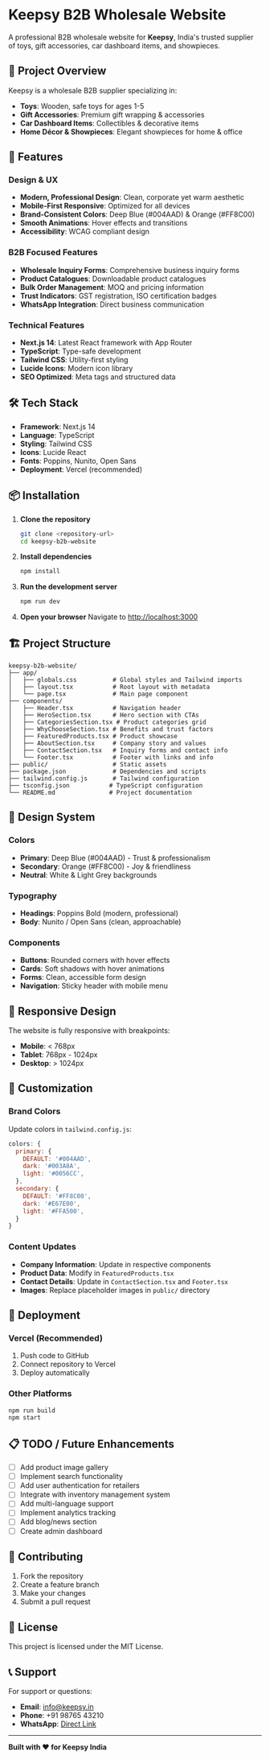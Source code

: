 # Keepsy B2B Wholesale Website

A professional B2B wholesale website for **Keepsy**, India's trusted supplier of toys, gift accessories, car dashboard items, and showpieces.

## 🎯 Project Overview

Keepsy is a wholesale B2B supplier specializing in:
- **Toys**: Wooden, safe toys for ages 1-5
- **Gift Accessories**: Premium gift wrapping & accessories
- **Car Dashboard Items**: Collectibles & decorative items
- **Home Décor & Showpieces**: Elegant showpieces for home & office

## 🚀 Features

### Design & UX
- **Modern, Professional Design**: Clean, corporate yet warm aesthetic
- **Mobile-First Responsive**: Optimized for all devices
- **Brand-Consistent Colors**: Deep Blue (#004AAD) & Orange (#FF8C00)
- **Smooth Animations**: Hover effects and transitions
- **Accessibility**: WCAG compliant design

### B2B Focused Features
- **Wholesale Inquiry Forms**: Comprehensive business inquiry forms
- **Product Catalogues**: Downloadable product catalogues
- **Bulk Order Management**: MOQ and pricing information
- **Trust Indicators**: GST registration, ISO certification badges
- **WhatsApp Integration**: Direct business communication

### Technical Features
- **Next.js 14**: Latest React framework with App Router
- **TypeScript**: Type-safe development
- **Tailwind CSS**: Utility-first styling
- **Lucide Icons**: Modern icon library
- **SEO Optimized**: Meta tags and structured data

## 🛠️ Tech Stack

- **Framework**: Next.js 14
- **Language**: TypeScript
- **Styling**: Tailwind CSS
- **Icons**: Lucide React
- **Fonts**: Poppins, Nunito, Open Sans
- **Deployment**: Vercel (recommended)

## 📦 Installation

1. **Clone the repository**
   ```bash
   git clone <repository-url>
   cd keepsy-b2b-website
   ```

2. **Install dependencies**
   ```bash
   npm install
   ```

3. **Run the development server**
   ```bash
   npm run dev
   ```

4. **Open your browser**
   Navigate to [http://localhost:3000](http://localhost:3000)

## 🏗️ Project Structure

```
keepsy-b2b-website/
├── app/
│   ├── globals.css          # Global styles and Tailwind imports
│   ├── layout.tsx           # Root layout with metadata
│   └── page.tsx             # Main page component
├── components/
│   ├── Header.tsx           # Navigation header
│   ├── HeroSection.tsx      # Hero section with CTAs
│   ├── CategoriesSection.tsx # Product categories grid
│   ├── WhyChooseSection.tsx # Benefits and trust factors
│   ├── FeaturedProducts.tsx # Product showcase
│   ├── AboutSection.tsx     # Company story and values
│   ├── ContactSection.tsx   # Inquiry forms and contact info
│   └── Footer.tsx           # Footer with links and info
├── public/                  # Static assets
├── package.json             # Dependencies and scripts
├── tailwind.config.js       # Tailwind configuration
├── tsconfig.json           # TypeScript configuration
└── README.md               # Project documentation
```

## 🎨 Design System

### Colors
- **Primary**: Deep Blue (#004AAD) - Trust & professionalism
- **Secondary**: Orange (#FF8C00) - Joy & friendliness
- **Neutral**: White & Light Grey backgrounds

### Typography
- **Headings**: Poppins Bold (modern, professional)
- **Body**: Nunito / Open Sans (clean, approachable)

### Components
- **Buttons**: Rounded corners with hover effects
- **Cards**: Soft shadows with hover animations
- **Forms**: Clean, accessible form design
- **Navigation**: Sticky header with mobile menu

## 📱 Responsive Design

The website is fully responsive with breakpoints:
- **Mobile**: < 768px
- **Tablet**: 768px - 1024px
- **Desktop**: > 1024px

## 🔧 Customization

### Brand Colors
Update colors in `tailwind.config.js`:
```javascript
colors: {
  primary: {
    DEFAULT: '#004AAD',
    dark: '#003A8A',
    light: '#0056CC',
  },
  secondary: {
    DEFAULT: '#FF8C00',
    dark: '#E67E00',
    light: '#FFA500',
  }
}
```

### Content Updates
- **Company Information**: Update in respective components
- **Product Data**: Modify in `FeaturedProducts.tsx`
- **Contact Details**: Update in `ContactSection.tsx` and `Footer.tsx`
- **Images**: Replace placeholder images in `public/` directory

## 🚀 Deployment

### Vercel (Recommended)
1. Push code to GitHub
2. Connect repository to Vercel
3. Deploy automatically

### Other Platforms
```bash
npm run build
npm start
```

## 📋 TODO / Future Enhancements

- [ ] Add product image gallery
- [ ] Implement search functionality
- [ ] Add user authentication for retailers
- [ ] Integrate with inventory management system
- [ ] Add multi-language support
- [ ] Implement analytics tracking
- [ ] Add blog/news section
- [ ] Create admin dashboard

## 🤝 Contributing

1. Fork the repository
2. Create a feature branch
3. Make your changes
4. Submit a pull request

## 📄 License

This project is licensed under the MIT License.

## 📞 Support

For support or questions:
- **Email**: info@keepsy.in
- **Phone**: +91 98765 43210
- **WhatsApp**: [Direct Link](https://wa.me/919876543210)

---

**Built with ❤️ for Keepsy India**











